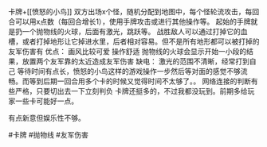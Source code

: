 卡牌+[[愤怒的小鸟]]
双方出场x个怪，随机分配到地图中，每个怪轮流攻击，每回合可以用x点数（每回合增长1），使用手牌攻击或进行其他操作等。
起始的手牌就是扔一个抛物线的火球，后面有激光，跳跃等。
战胜敌人可以通过打掉它的血槽，或者打掉地形让它掉进水里，后者相对容易。但不是所有地形都可以被打掉的
友军伤害有
优点：
画风比较可爱
操作舒适
抛物线的火球会显示开始一小段的结果，放置两个友军靠的太近造成友军伤害
缺电：
激光的范围不清晰，经常打到自己
等待时间有点长，愤怒的小鸟这样的游戏操作一步然后等对面的感觉不够流畅。而等到后期一回合用多个卡的时候又觉得时间不太够了。。
网络连接的判断有些严格，只要切出去一下立刻判负
卡牌还挺多的，不过我都没玩到。前期多给玩家一些卡可能好一点。

有点新意但娱乐性不够。

#卡牌 #抛物线 #友军伤害